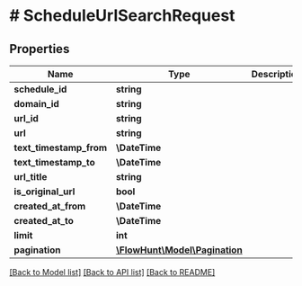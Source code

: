 # # ScheduleUrlSearchRequest

## Properties

Name | Type | Description | Notes
------------ | ------------- | ------------- | -------------
**schedule_id** | **string** |  | [optional]
**domain_id** | **string** |  | [optional]
**url_id** | **string** |  | [optional]
**url** | **string** |  | [optional]
**text_timestamp_from** | **\DateTime** |  | [optional]
**text_timestamp_to** | **\DateTime** |  | [optional]
**url_title** | **string** |  | [optional]
**is_original_url** | **bool** |  | [optional]
**created_at_from** | **\DateTime** |  | [optional]
**created_at_to** | **\DateTime** |  | [optional]
**limit** | **int** |  | [optional]
**pagination** | [**\FlowHunt\Model\Pagination**](Pagination.md) |  | [optional]

[[Back to Model list]](../../README.md#models) [[Back to API list]](../../README.md#endpoints) [[Back to README]](../../README.md)
